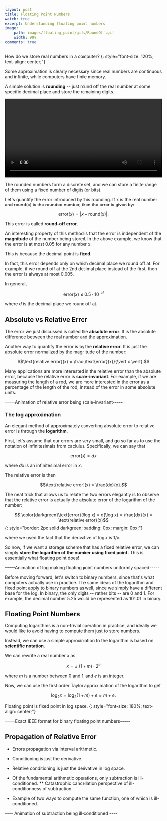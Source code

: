 ```yaml
---
layout: post
title: Floating Point Numbers
watch: true
excerpt: Understanding floating point numbers
image:
    path: images/floating_point/gifs/RoundOff.gif
    width: 90%
comments: true
---
```


<script type="text/x-mathjax-config">
  MathJax.Hub.Config({
    TeX: {
      equationNumbers: {
        autoNumber: "False"
      }
    }
  });
</script>

How do we store real numbers in a computer?
{: style="font-size: 120%; text-align: center;"}

<!-- ### Prelude -- Fixed Point Numbers -->

Some approximation is clearly necessary since real numbers are continuous and infinite, while computers have finite memory.

A simple solution is **rounding** -- just round off the real number at some specific decimal place and store the remaining digits.

<video width="100%" controls="controls" loop="loop" autoplay>
  <source src="{{site.baseurl}}/images/floating_point/mp4s/RoundOff.mp4" type="video/mp4">
</video>

The rounded numbers form a discrete set, and we can store a finite range of them using a fixed number of digits (or bits).

Let's quantify the error introduced by this rounding. If x is the real number and round(x) is the rounded number, then the error is given by:

$${\text{error}(x) = \vert x - \text{round}(x)\vert}.$$

This error is called **round-off error**.

An interesting property of this method is that the error is independent of the **magnitude** of the number being stored.
In the above example, we know that the error is at most $0.05$ for any number $x$.

This is because the decimal point is **fixed**.

In fact, this error depends only on which decimal place we round off at. For example, if we round off at the 2nd decimal place instead of the first, then the error is always at most $0.005$.

In general,  

$$\text{error}(x) \leq 0.5 \cdot 10^{-d}$$

where $d$ is the decimal place we round off at.

## Absolute vs Relative Error

The error we just discussed is called the **absolute error**. It is the absolute difference between the real number and the approximation.

Another way to quantify the error is by the **relative error**. It is just the absolute error normalized by the magnitude of the number:

$$\text{relative error}(x) = \frac{\text{error}(x)}{\vert x \vert}.$$

Many applications are more interested in the relative error than the absolute error, because the relative error is **scale-invariant**. 
For example, if we are measuring the length of a rod, we are more interested in the error as a percentage of the length of the rod, instead of the error in some absolute units.


-----Animation of relative error being scale-invariant-----


### The log approximation

An elegant method of approximately converting absolute error to relative error is through the **logarithm**.

First, let's assume that our errors are very small, and go so far as to use the notation of infinitesimals from caclulus. 
Specifically, we can say that 

$$\text{error}(x) = dx$$

where $dx$ is an infinitesimal error in $x$.

The relative error is then

$$\text{relative error}(x) = \frac{dx}{x}.$$

The neat trick that allows us to relate the two errors elegantly is to observe that the relative error is actually the absolute error of the logarithm of the number:

$$ \color{darkgreen}\text{error}(\log x) = d(\log x) = \frac{dx}{x} = \text{relative error}(x)$$
{: style="border: 2px solid darkgreen; padding: 0px; margin: 0px;"}

where we used the fact that the derivative of $\log x$ is $1/x$.

So now, if we want a storage scheme that has a fixed relative error, we can simply **store the logarithm of the number using fixed point.**
This is essentially what floating point does!


-----Animation of log making floating point numbers uniformly spaced-----

Before moving forward, let's switch to binary numbers, since that's what computers  actually use in practice.
The same ideas of the logarithm and fixed point apply to binary numbers as well, since we simply have a different base for the log.
In binary, the only digits -- rather bits -- are $0$ and $1$. For example, the decimal number $5.25$ would be represented as $101.01$ in binary.

## Floating Point Numbers

Computing logarithms is a non-trivial operation in practice, and ideally we would like to avoid having to compute them just to store numbers.

Instead, we can use a simple approximation to the logarithm is based on **scientific notation**.

We can rewrite a real number $x$ as

$$x = \pm \ (1 + m) \cdot 2^e$$

where $m$ is a number between $0$ and $1$, and $e$ is an integer.

Now, we can use the first order Taylor approximation of the logarithm to get

$$\log_2 x =  \log_2 (1 + m) + e \approx m + e.$$


Floating point is fixed point in log space.
{: style="font-size: 180%; text-align: center;"}

-----Exact IEEE format for binary floating point numbers-----

## Propagation of Relative Error

* Errors propagation via interval arithmetic.

* Conditioning is just the derivative.
* Relative conditioning is just the derivative in log space.
* Of the fundamental arithmetic operations, only subtraction is ill-conditioned.
** Catastrophic cancellation perspective of ill-conditionness of subtraction.
* Example of two ways to compute the same function, one of which is ill-conditioned.

---- Animation of subtraction being ill-conditioned ----
